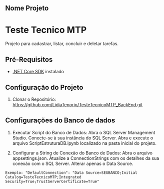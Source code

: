 ## Nome Projeto
# Teste Tecnico MTP

Projeto para cadastrar, listar, concluir e deletar tarefas.

## Pré-Requisitos
- [.NET Core SDK](https://www.microsoft.com/en-us/sql-server/sql-server-downloads) instalado

## Configuração do Projeto
1. Clonar o Repositório:
   https://github.com/LidiaTenorio/TesteTecnicoMTP_BackEnd.git

## Configurações do Banco de dados
  1. Executar Script do Banco de Dados:
     Abra o SQL Server Management Studio.
     Conecte-se à sua instância do SQL Server.
     Abra e execute o arquivo ScriptEstruturaDB.ipynb localizado na pasta inicial do projeto.

  3. Configurar a String de Conexão do Banco de Dados:
     Abra o arquivo appsettings.json.
     Atualize a ConnectionStrings com os detalhes da sua conexão com o SQL Server. Alterar apenas o Data Source.

    Exemplo: "DefaultConnection": "Data Source=SEUBANCO;Initial Catalog=TesteTecnicoMTP;Integrated Security=True;TrustServerCertificate=True"


